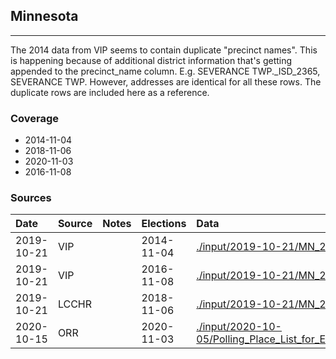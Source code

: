 ## Minnesota

-------------

The 2014 data from VIP seems to contain duplicate "precinct names". This is happening because of additional district information that's getting appended to the precinct_name column. E.g. SEVERANCE TWP._ISD_2365, SEVERANCE TWP. However, addresses are identical for all these rows. The duplicate rows are included here as a reference.


### Coverage
- 2014-11-04
- 2018-11-06
- 2020-11-03
- 2016-11-08


### Sources

| Date | Source | Notes | Elections | Data |
| :---|:----|:---|:---|:---|
| 2019-10-21 | VIP |  | 2014-11-04 | [./input/2019-10-21/MN_2014-11-04.csv](./input/2019-10-21/MN_2014-11-04.csv) |
| 2019-10-21 | VIP |  | 2016-11-08 | [./input/2019-10-21/MN_2016-11-08.csv](./input/2019-10-21/MN_2016-11-08.csv) |
| 2019-10-21 | LCCHR |  | 2018-11-06 | [./input/2019-10-21/MN_2018-11-06.csv](./input/2019-10-21/MN_2018-11-06.csv) |
| 2020-10-15 | ORR |  | 2020-11-03 | [./input/2020-10-05/Polling_Place_List_for_Election_for_Excel_20201005.xls](./input/2020-10-05/Polling_Place_List_for_Election_for_Excel_20201005.xls) |
